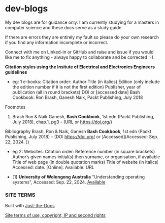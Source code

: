 # dev-blogs

My dev blogs are for guidance only. I am currently studying for a masters in computer science and these docs serve as a study guide.

If there are errors they are entirely my fault so please do your own research if you find any information incomplete or incorrect.

Connect with me on Linked-in or GitHub and raise and issue if you would like me to fix anything - always happy to collaborate and be corrected :-).

__Citation styles using the Insitute of Electrical and Electronics Engineers guidelines__

- eg: 1
e-books: 
Citation order:
Author
Title (in italics)
Edition (only include the edition number if it is not the first edition)
Publisher, year of publication (all in round brackets)
DOI or <URL> [accessed date]
Bash Cookbook: Ron Brash, Ganesh Naik, Packt Publishing, July 2018

Footnotes
1. Brash Ron & Naik Ganesh, __Bash Cookbook__, 1st edn (Packt Publishing, July 2018), chap.1, pg3 - (URL or https://doi.org/)

Bibliography
Brash, Ron & Naik, Ganesh __Bash Cookbook__, 1st edn (Packt Publishing, July 2018) - (DOI https://doi.org/ or [Accessed](Accessed: Sep. 22, 2024. ))


- eg 2:
Websites: 
Citation order:
Reference number (in square brackets)
Author’s given names initial(s) then surname, or organisation, if available
Title of web page (in double quotation marks)
Title of website (in italics)
Accessed: date. [Online]. Available: URL

- [1]  __University of Wolongong Australia__ "Understanding operating systems", Accessed: Sep. 22, 2024. [Available](https://www.uow.edu.au/student/support-services/academic-skills/online-resources/technology-and-software/operating-systems/)


### SITE TERMS

Built with [Just-the-Docs](https://just-the-docs.github.io/just-the-docs/)

[Site terms of use, copyright, IP and second rights](https://concentriccirclesdigital.com/site-terms-of-use/)
